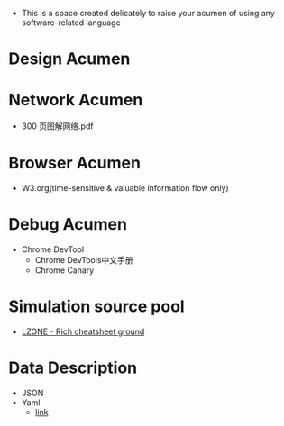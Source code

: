 - This is a space created delicately to raise your acumen of using any software-related language

# Design Acumen

# Network Acumen
- 300 页图解网络.pdf

# Browser Acumen
- W3.org(time-sensitive & valuable information flow only)

# Debug Acumen
- Chrome DevTool
  - Chrome DevTools中文手册
  - Chrome Canary

# Simulation source pool
- [LZONE - Rich cheatsheet ground](https://lzone.de/)

# Data Description
- JSON
- Yaml
  - [link](https://lzone.de/cheat-sheet/YAML)